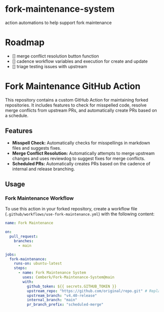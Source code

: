 # fork-maintenance-system
action automations to help support fork maintenance

# Roadmap
- [] merge conflict resolution button function
- [] cadence workflow variables and execution for create and update
- [] triage testing issues with upstream 

# Fork Maintenance GitHub Action

This repository contains a custom GitHub Action for maintaining forked repositories. It includes features to check for misspelled code, resolve merge conflicts from upstream PRs, and automatically create PRs based on a schedule.

## Features

- **Misspell Check:** Automatically checks for misspellings in markdown files and suggests fixes.
- **Merge Conflict Resolution:** Automatically attempts to merge upstream changes and uses reviewdog to suggest fixes for merge conflicts.
- **Scheduled PRs:** Automatically creates PRs based on the cadence of internal and release branching.

## Usage

### Fork Maintenance Workflow

To use this action in your forked repository, create a workflow file (`.github/workflows/use-fork-maintenance.yml`) with the following content:

```yaml
name: Fork Maintenance

on:
  pull_request:
    branches:
      - main

jobs:
  fork-maintenance:
    runs-on: ubuntu-latest
    steps:
      - name: Fork Maintenance System
        uses: Cemberk/Fork-Maintenance-System@main 
        with:
          github_token: ${{ secrets.GITHUB_TOKEN }}
          upstream_repo: "https://github.com/original/repo.git" # Replace with actual upstream repo URL
          upstream_branch: "v4.40-release"
          internal_branch: "main"
          pr_branch_prefix: "scheduled-merge"
